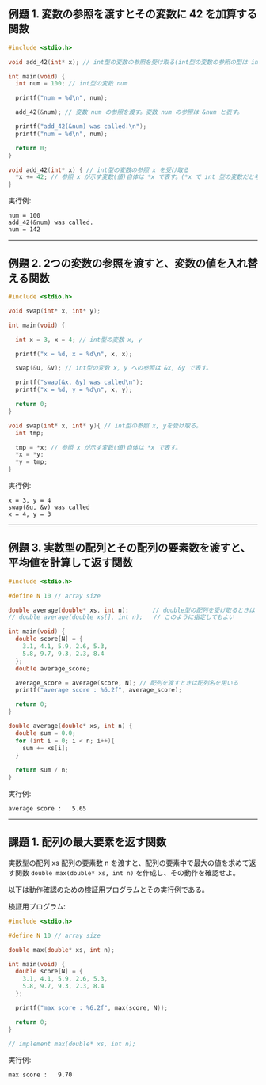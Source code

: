 ## 例題 1. 変数の参照を渡すとその変数に 42 を加算する関数

````C
#include <stdio.h>

void add_42(int* x); // int型の変数の参照を受け取る(int型の変数の参照の型は int* と指定する)

int main(void) {
  int num = 100; // int型の変数 num

  printf("num = %d\n", num);

  add_42(&num); // 変数 num の参照を渡す。変数 num の参照は &num と表す。

  printf("add_42(&num) was called.\n");
  printf("num = %d\n", num);

  return 0;
}

void add_42(int* x) { // int型の変数の参照 x を受け取る
  *x += 42; // 参照 x が示す変数(値)自体は *x で表す。(*x で int 型の変数だと考えるとよい)
}
````

実行例:
````
num = 100
add_42(&num) was called.
num = 142
````

---

## 例題 2. 2つの変数の参照を渡すと、変数の値を入れ替える関数

````C
#include <stdio.h>

void swap(int* x, int* y);

int main(void) {

  int x = 3, x = 4; // int型の変数 x, y

  printf("x = %d, x = %d\n", x, x);

  swap(&u, &v); // int型の変数 x, y への参照は &x, &y で表す。

  printf("swap(&x, &y) was called\n");
  printf("x = %d, y = %d\n", x, y);

  return 0;
}

void swap(int* x, int* y){ // int型の参照 x, yを受け取る。
  int tmp;

  tmp = *x; // 参照 x が示す変数(値)自体は *x で表す。
  *x = *y;
  *y = tmp;
}
````

実行例:
````
x = 3, y = 4
swap(&u, &v) was called
x = 4, y = 3
````

---

## 例題 3. 実数型の配列とその配列の要素数を渡すと、平均値を計算して返す関数

````C
#include <stdio.h>

#define N 10 // array size

double average(double* xs, int n);　     // double型の配列を受け取るときは double* 型を指定する  
// double average(double xs[], int n);   // このように指定してもよい

int main(void) {
  double score[N] = {
    3.1, 4.1, 5.9, 2.6, 5.3,
    5.8, 9.7, 9.3, 2.3, 8.4
  };
  double average_score;

  average_score = average(score, N); // 配列を渡すときは配列名を用いる
  printf("average score : %6.2f", average_score);

  return 0;
}

double average(double* xs, int n) {
  double sum = 0.0;
  for (int i = 0; i < n; i++){
    sum += xs[i];
  }
  
  return sum / n;
}
````

実行例:
````
average score :   5.65
````

----

## 課題 1. 配列の最大要素を返す関数

実数型の配列 xs 配列の要素数 n を渡すと、配列の要素中で最大の値を求めて返す関数
`double max(double* xs, int n)` を作成し、その動作を確認せよ。

以下は動作確認のための検証用プログラムとその実行例である。

検証用プログラム:
````C
#include <stdio.h>

#define N 10 // array size

double max(double* xs, int n);

int main(void) {
  double score[N] = {
    3.1, 4.1, 5.9, 2.6, 5.3,
    5.8, 9.7, 9.3, 2.3, 8.4
  };

  printf("max score : %6.2f", max(score, N));

  return 0;
}

// implement max(double* xs, int n);
````

実行例:
````
max score :   9.70
````
